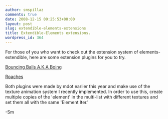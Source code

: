 ```yaml
---
author: smspillaz
comments: true
date: 2008-12-15 09:25:53+00:00
layout: post
slug: extendible-elements-extensions
title: Extendible-Elements extensions.
wordpress_id: 364
---
```


For those of you who want to check out the extension system of elements-extendible, here are some extension plugins for you to try.

[Bouncing Balls A.K.A Boing](http://smspillaz.googlepages.com/boing.tar.gz)

[Roaches](http://smspillaz.googlepages.com/roach.tar.gz)

Both plugins were made by mdot earlier this year and make use of the texture animation system I recently implemented. In order to use this, create multiple copies of the 'element' in the multi-list with different textures and set them all with the same 'Element Iter.'

-Sm

